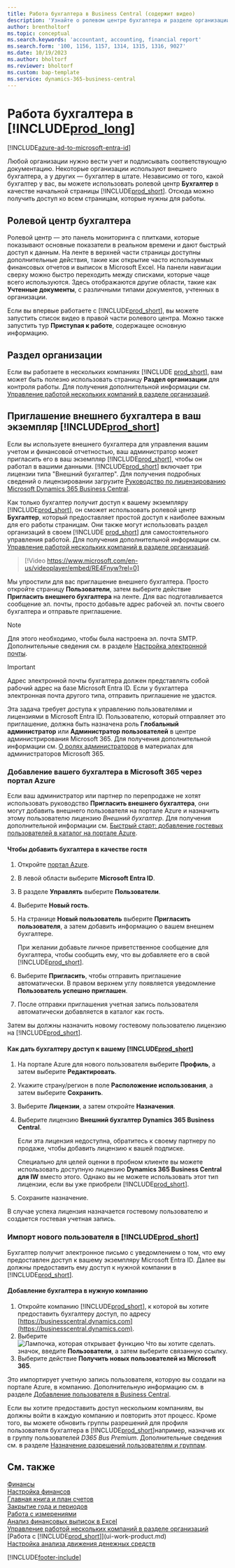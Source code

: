 ```yaml
---
title: Работа бухгалтера в Business Central (содержит видео)
description: 'Узнайте о ролевом центре бухгалтера и разделе организации, которые поддерживают работу внутренних и внешних бухгалтеров в организации клиента.'
author: brentholtorf
ms.topic: conceptual
ms.search.keywords: 'accountant, accounting, financial report'
ms.search.form: '100, 1156, 1157, 1314, 1315, 1316, 9027'
ms.date: 10/19/2023
ms.author: bholtorf
ms.reviewer: bholtorf
ms.custom: bap-template
ms.service: dynamics-365-business-central
---
```

# <a name="accountant-experiences-in-"></a>Работа бухгалтера в [!INCLUDE[prod_long](includes/prod_long.md)]

[!INCLUDE[azure-ad-to-microsoft-entra-id](~/../shared-content/shared/azure-ad-to-microsoft-entra-id.md)]

Любой организации нужно вести учет и подписывать соответствующую документацию. Некоторые организации используют внешнего бухгалтера, а у других — бухгалтер в штате. Независимо от того, какой бухгалтер у вас, вы можете использовать ролевой центр **Бухгалтер** в качестве начальной страницы [!INCLUDE[prod_short](includes/prod_short.md)]. Отсюда можно получить доступ ко всем страницам, которые нужны для работы.  

## <a name="accountant-role-center"></a>Ролевой центр бухгалтера

Ролевой центр — это панель мониторинга с плитками, которые показывают основные показатели в реальном времени и дают быстрый доступ к данным. На ленте в верхней части страницы доступны дополнительные действия, такие как открытие часто используемых финансовых отчетов и выписок в Microsoft Excel. На панели навигации сверху можно быстро переходить между списками, которые чаще всего используются. Здесь отображаются другие области, такие как **Учтенные документы**, с различными типами документов, учтенных в организации.  

Если вы впервые работаете с [!INCLUDE[prod_short](includes/prod_short.md)], вы можете запустить список видео в правой части ролевого центра. Можно также запустить тур **Приступая к работе**, содержащее основную информацию.  

## <a name="company-hub"></a>Раздел организации

Если вы работаете в нескольких компаниях [!INCLUDE [prod_short](includes/prod_short.md)], вам может быть полезно использовать страницу **Раздел организации** для контроля работы.  Для получения дополнительной информации см. [Управление работой нескольких компаний в разделе организаций](company-hub.md).  

## <a name="inviting-your-external-accountant-to-your-"></a><a name="inviteaccountant"></a>Приглашение внешнего бухгалтера в ваш экземпляр [!INCLUDE[prod_short](includes/prod_short.md)]

Если вы используете внешнего бухгалтера для управления вашим учетом и финансовой отчетностью, ваш администратор может пригласить его в ваш экземпляр [!INCLUDE[prod_short](includes/prod_short.md)], чтобы он работал в вашими данными. [!INCLUDE[prod_short](includes/prod_short.md)] включает три лицензии типа "Внешний бухгалтер". Для получения подробных сведений о лицензировании загрузите [Руководство по лицензированию Microsoft Dynamics 365 Business Central](https://go.microsoft.com/fwlink/?LinkId=866544).

Как только бухгалтер получит доступ к вашему экземпляру [!INCLUDE[prod_short](includes/prod_short.md)], он сможет использовать ролевой центр **Бухгалтер**, который предоставляет простой доступ к наиболее важным для его работы страницам. Они также могут использовать раздел организаций в своем [!INCLUDE [prod_short](includes/prod_short.md)] для самостоятельного управления работой. Для получения дополнительной информации см. [Управление работой нескольких компаний в разделе организаций](company-hub.md).  

> [!Video https://www.microsoft.com/en-us/videoplayer/embed/RE4Fnyw?rel=0]

Мы упростили для вас приглашение внешнего бухгалтера. Просто откройте страницу **Пользователи**, затем выберите действие **Пригласить внешнего бухгалтера** на ленте. Для вас подготавливается сообщение эл. почты, просто добавьте адрес рабочей эл. почты своего бухгалтера и отправьте приглашение.  

> [!Note]  
> Для этого необходимо, чтобы была настроена эл. почта SMTP. Дополнительные сведения см. в разделе [Настройка электронной почты](admin-how-setup-email.md).  

<!-- ![Invite your accountant.](./media/finance-invite-accountant/invite-accountant.png)-->

> [!IMPORTANT]  
> Адрес электронной почты бухгалтера должен представлять собой рабочий адрес на базе Microsoft Entra ID. Если у бухгалтера электронная почта другого типа, отправить приглашение не удастся.
>
> Эта задача требует доступа к управлению пользователями и лицензиями в Microsoft Entra ID. Пользователю, который отправляет это приглашение, должна быть назначена роль **Глобальный администратор** или **Администратор пользователей** в центре администрирования Microsoft 365. Для получения дополнительной информации см. [О ролях администраторов](/microsoft-365/admin/add-users/about-admin-roles) в материалах для администраторов Microsoft 365.  

### <a name="add-your-accountant-to-your-microsoft-365-in-the-azure-portal"></a>Добавление вашего бухгалтера в Microsoft 365 через портал Azure

Если ваш администратор или партнер по перепродаже не хотят использовать руководство **Пригласить внешнего бухгалтера**, они могут добавить внешнего пользователя на портале Azure и назначить этому пользователю лицензию *Внешний бухгалтер*. Для получения дополнительной информации см. [Быстрый старт: добавление гостевых пользователей в каталог на портале Azure](/azure/active-directory/b2b/b2b-quickstart-add-guest-users-portal).

#### <a name="to-add-your-accountant-as-a-guest-user"></a>Чтобы добавить бухгалтера в качестве гостя

1. Откройте [портал Azure](https://portal.azure.com/).
2. В левой области выберите **Microsoft Entra ID**.
3. В разделе **Управлять** выберите **Пользователи**.
4. Выберите **Новый гость**.
5. На странице **Новый пользователь** выберите **Пригласить пользователя**, а затем добавить информацию о вашем внешнем бухгалтере.  

   При желании добавьте личное приветственное сообщение для бухгалтера, чтобы сообщить ему, что вы добавляете его в свой [!INCLUDE[prod_short](includes/prod_short.md)].

6. Выберите **Пригласить**, чтобы отправить приглашение автоматически. В правом верхнем углу появляется уведомление **Пользователь успешно приглашен**. 
7. После отправки приглашения учетная запись пользователя автоматически добавляется в каталог как гость.

Затем вы должны назначить новому гостевому пользователю лицензию на [!INCLUDE[prod_short](includes/prod_short.md)].

#### <a name="to-give-your-accountant-access-to-your-"></a>Как дать бухгалтеру доступ к вашему [!INCLUDE[prod_short](includes/prod_short.md)]

1. На портале Azure для нового пользователя выберите **Профиль**, а затем выберите **Редактировать**.
2. Укажите страну/регион в поле **Расположение использования**, а затем выберите **Сохранить**.
3. Выберите **Лицензии**, а затем откройте **Назначения**.
4. Выберите лицензию **Внешний бухгалтер Dynamics 365 Business Central**.  
    
    Если эта лицензия недоступна, обратитесь к своему партнеру по продаже, чтобы добавить лицензию к вашей подписке.

    Специально для целей оценки в пробном клиенте вы можете использовать доступную лицензию **Dynamics 365 Business Central для IW** вместо этого. Однако вы не можете использовать этот тип лицензии, если вы уже приобрели [!INCLUDE[prod_short](includes/prod_short.md)]. 
5. Сохраните назначение.

В случае успеха лицензия назначается гостевому пользователю и создается гостевая учетная запись.

### <a name="import-the-new-user-into-"></a>Импорт нового пользователя в [!INCLUDE[prod_short](includes/prod_short.md)]

Бухгалтер получит электронное письмо с уведомлением о том, что ему предоставлен доступ к вашему экземпляру Microsoft Entra ID. Далее вы должны предоставить ему доступ к нужной компании в [!INCLUDE[prod_short](includes/prod_short.md)].

#### <a name="to-add-the-accountant-to-the-right-company"></a>Добавление бухгалтера в нужную компанию

1. Откройте компанию [!INCLUDE[prod_short](includes/prod_short.md)], к которой вы хотите предоставить бухгалтеру доступ, по адресу [https://businesscentral.dynamics.com](https://businesscentral.dynamics.com).
2. Выберите ![Лампочка, которая открывает функцию Что вы хотите сделать.](media/ui-search/search_small.png "Что вы хотите сделать") значок, введите **Пользователи**, а затем выберите связанную ссылку.  
3. Выберите действие **Получить новых пользователей из Microsoft 365**.

Это импортирует учетную запись пользователя, которую вы создали на портале Azure, в компанию. Дополнительную информацию см. в разделе [Добавление пользователя в Business Central](ui-how-users-permissions.md#adduser).  

Если вы хотите предоставить доступ нескольким компаниям, вы должны войти в каждую компанию и повторить этот процесс. Кроме того, вы можете обновить группы разрешений для профиля пользователя бухгалтера в [!INCLUDE[prod_short](includes/prod_short.md)]например, назначив их в группу пользователей *D365 Bus Premium*. Дополнительные сведения см. в разделе [Назначение разрешений пользователям и группам](ui-define-granular-permissions.md).  

## <a name="see-also"></a>См. также

[Финансы](finance.md)  
[Настройка финансов](finance-setup-finance.md)  
[Главная книга и план счетов](finance-general-ledger.md)  
[Закрытие года и периодов](year-close-years-periods.md)  
[Работа с измерениями](finance-dimensions.md)  
[Анализ финансовых выписок в Excel](finance-analyze-excel.md)  
[Управление работой нескольких компаний в разделе организаций](company-hub.md)  
[Работа с [!INCLUDE[prod_short](includes/prod_short.md)]](ui-work-product.md)  
[Настройка анализа движения денежных средств](finance-setup-cash-flow-analyses.md)  


[!INCLUDE[footer-include](includes/footer-banner.md)]
